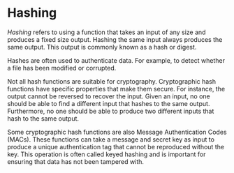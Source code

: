 # Hashing

*Hashing* refers to using a function that takes an input of any size and produces a fixed size output. Hashing the same input always produces the same output. This output is commonly known as a hash or digest.

Hashes are often used to authenticate data. For example, to detect whether a file has been modified or corrupted.

Not all hash functions are suitable for cryptography. Cryptographic hash functions have specific properties that make them secure. For instance, the output cannot be reversed to recover the input. Given an input, no one should be able to find a different input that hashes to the same output. Furthermore, no one should be able to produce two different inputs that hash to the same output.

Some cryptographic hash functions are also Message Authentication Codes (MACs). These functions can take a message and secret key as input to produce a unique authentication tag that cannot be reproduced without the key. This operation is often called keyed hashing and is important for ensuring that data has not been tampered with.
